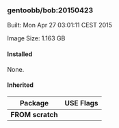 ### gentoobb/bob:20150423
Built: Mon Apr 27 03:01:11 CEST 2015

Image Size: 1.163 GB
#### Installed
None.
#### Inherited
Package | USE Flags
--------|----------
**FROM scratch** |
